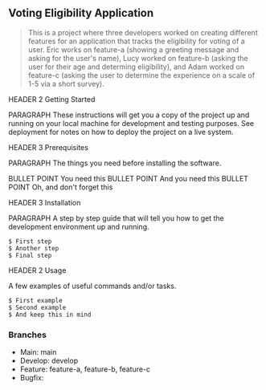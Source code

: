 ## Voting Eligibility Application 

> This is a project where three developers worked on creating different features for an application that tracks the eligibility for voting of a user. Eric works on feature-a (showing a greeting message and asking for the user's name), Lucy worked on feature-b (asking the user for their age and determing eligibility), and Adam worked on feature-c (asking the user to determine the experience on a scale of 1-5 via a short survey).

HEADER 2 Getting Started

PARAGRAPH These instructions will get you a copy of the project up and running on your local machine for development and testing purposes. See deployment for notes on how to deploy the project on a live system.

HEADER 3 Prerequisites

PARAGRAPH The things you need before installing the software.

BULLET POINT You need this
BULLET POINT And you need this
BULLET POINT Oh, and don't forget this

HEADER 3 Installation

PARAGRAPH A step by step guide that will tell you how to get the development environment up and running.

```
$ First step
$ Another step
$ Final step
```

HEADER 2 Usage

A few examples of useful commands and/or tasks.

```
$ First example
$ Second example
$ And keep this in mind
```
### Branches

* Main: main
* Develop: develop
* Feature: feature-a, feature-b, feature-c 
* Bugfix: